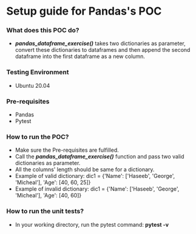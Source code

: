﻿# Setup guide for Pandas's POC

### What does this POC do?
- ***pandas_dataframe_exercise()*** takes two dictionaries as parameter, convert these dictionaries to dataframes and then append the second dataframe into the first dataframe as a new column.

### Testing Environment
- Ubuntu 20.04

### Pre-requisites
- Pandas
- Pytest

### How to run the POC?
- Make sure the Pre-requisites are fulfilled.
- Call the ***pandas_dataframe_exercise()*** function and pass two valid dictionaries as parameter.
- All the columns' length should be same for a dictionary.
- Example of valid dictionary: dic1 = {'Name': ['Haseeb', 'George', 'Micheal'], 'Age': [40, 60, 25]}
- Example of invalid dictionary: dic1 = {'Name': ['Haseeb', 'George', 'Micheal'], 'Age': [40, 60]}

### How to run the unit tests?
- In your working directory, run the pytest command: **pytest -v**

